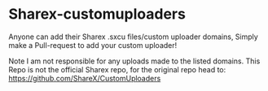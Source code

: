 # Sharex-customuploaders

Anyone can add their Sharex .sxcu files/custom uploader domains, Simply make a Pull-request to add your custom uploader!


Note I am not responsible for any uploads made to the listed domains.
This Repo is not the official Sharex repo, for the original repo head to: https://github.com/ShareX/CustomUploaders
